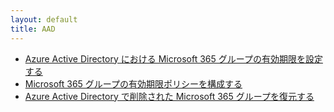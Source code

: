 ```yaml
---
layout: default
title: AAD
---
```



* [Azure Active Directory における Microsoft 365 グループの有効期限を設定する](https://learn.microsoft.com/ja-jp/azure/active-directory/enterprise-users/groups-quickstart-expiration)
* [Microsoft 365 グループの有効期限ポリシーを構成する](https://learn.microsoft.com/ja-jp/azure/active-directory/enterprise-users/groups-lifecycle)
* [Azure Active Directory で削除された Microsoft 365 グループを復元する](https://learn.microsoft.com/ja-jp/azure/active-directory/enterprise-users/groups-restore-deleted)
